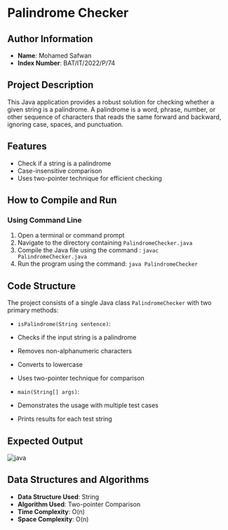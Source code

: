 # Palindrome Checker

## Author Information

- **Name**: Mohamed Safwan
- **Index Number**: BAT/IT/2022/P/74

## Project Description

This Java application provides a robust solution for checking whether a given string is a palindrome. A palindrome is a word, phrase, number, or other sequence of characters that reads the same forward and backward, ignoring case, spaces, and punctuation.

## Features

- Check if a string is a palindrome
- Case-insensitive comparison
- Uses two-pointer technique for efficient checking

## How to Compile and Run

### Using Command Line

1. Open a terminal or command prompt
2. Navigate to the directory containing `PalindromeChecker.java`
3. Compile the Java file using the command : `javac PalindromeChecker.java`
4. Run the program using the command: `java PalindromeChecker`

## Code Structure

The project consists of a single Java class `PalindromeChecker` with two primary methods:

- `isPalindrome(String sentence)`: 
- Checks if the input string is a palindrome
- Removes non-alphanumeric characters
- Converts to lowercase
- Uses two-pointer technique for comparison

- `main(String[] args)`: 
- Demonstrates the usage with multiple test cases
- Prints results for each test string

## Expected Output
![java](https://github.com/user-attachments/assets/5bfc64f2-e6f5-4f0d-af9b-6e476c45657b)

## Data Structures and Algorithms

- **Data Structure Used**: String
- **Algorithm Used**: Two-pointer Comparison
- **Time Complexity**: O(n)
- **Space Complexity**: O(n)
